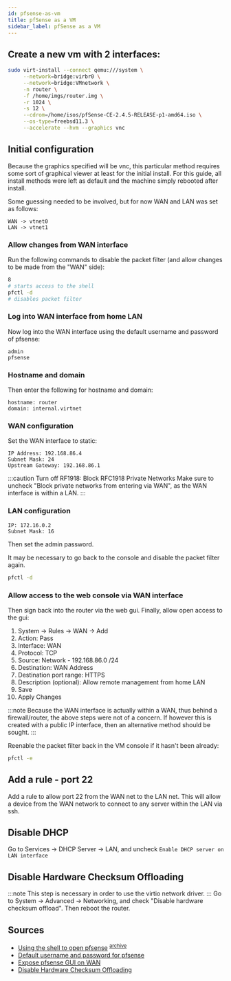 ```yaml
---
id: pfsense-as-vm
title: pfSense as a VM
sidebar_label: pfSense as a VM
---
```


## Create a new vm with 2 interfaces:
```bash
sudo virt-install --connect qemu:///system \
     --network=bridge:virbr0 \
     --network=bridge:VMnetwork \
     -n router \
     -f /home/imgs/router.img \
     -r 1024 \
     -s 12 \
     --cdrom=/home/isos/pfSense-CE-2.4.5-RELEASE-p1-amd64.iso \
     --os-type=freebsd11.3 \
     --accelerate --hvm --graphics vnc
```

## Initial configuration
Because the graphics specified will be vnc, this particular method requires some sort of graphical viewer at least for the initial install. For this guide, all install methods were left as default and the machine simply rebooted after install.

Some guessing needed to be involved, but for now WAN and LAN was set as follows:
```text
WAN -> vtnet0
LAN -> vtnet1
```

### Allow changes from WAN interface
Run the following commands to disable the packet filter (and allow changes to be made from the "WAN" side):
```bash
8
# starts access to the shell
pfctl -d
# disables packet filter
```
### Log into WAN interface from home LAN
Now log into the WAN interface using the default username and password of pfsense:
```text
admin
pfsense
```
### Hostname and domain
Then enter the following for hostname and domain:
```text
hostname: router
domain: internal.virtnet
```
### WAN configuration
Set the WAN interface to static:
```text
IP Address: 192.168.86.4
Subnet Mask: 24
Upstream Gateway: 192.168.86.1
```

:::caution Turn off RF1918: Block RFC1918 Private Networks
Make sure to uncheck "Block private networks from entering via WAN", as the WAN interface is within a LAN.
:::

### LAN configuration
```text
IP: 172.16.0.2
Subnet Mask: 16
```
Then set the admin password.

It may be necessary to go back to the console and disable the packet filter again.
```bash
pfctl -d
```
### Allow access to the web console via WAN interface
Then sign back into the router via the web gui. Finally, allow open access to the gui:
1. System -> Rules -> WAN -> Add
2. Action: Pass
3. Interface: WAN
4. Protocol: TCP
5. Source: Network - 192.168.86.0 /24
6. Destination: WAN Address
7. Destination port range: HTTPS
8. Description (optional): Allow remote management from home LAN
9. Save
10. Apply Changes

:::note
Because the WAN interface is actually within a WAN, thus behind a firewall/router, the above steps were not of a concern. If however this is created with a public IP interface, then an alternative method should be sought.
:::

Reenable the packet filter back in the VM console if it hasn't been already:
```bash
pfctl -e
```
## Add a rule - port 22
Add a rule to allow port 22 from the WAN net to the LAN net. This will allow a device from the WAN network to connect to any server within the LAN via ssh.

## Disable DHCP
Go to Services -> DHCP Server -> LAN, and uncheck `Enable DHCP server on LAN interface`

## Disable Hardware Checksum Offloading
:::note
This step is necessary in order to use the virtio network driver.
:::
Go to System -> Advanced -> Networking, and check "Disable hardware checksum offload". Then reboot the router.

## Sources
- [Using the shell to open pfsense](https://forum.netgate.com/topic/22082/newbie-enable-wan-using-shell/3) <sup>[archive](https://web.archive.org/web/20201005172112if_/https://forum.netgate.com/topic/22082/newbie-enable-wan-using-shell)</sup>
- [Default username and password for pfsense](https://docs.netgate.com/pfsense/en/latest/usermanager/defaults.html?highlight=username)
- [Expose pfsense GUI on WAN](https://docs.netgate.com/pfsense/en/latest/recipes/remote-firewall-administration.html#i-don-t-care-about-security-how-do-i-open-access-to-the-gui)
- [Disable Hardware Checksum Offloading](https://docs.netgate.com/pfsense/en/latest/virtualization/virtio.html#disable-hardware-checksum-offloading)